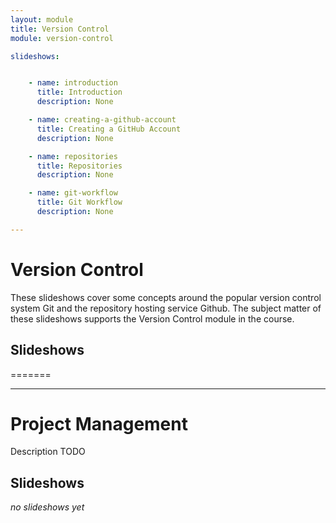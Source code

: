 ```yaml
---
layout: module
title: Version Control
module: version-control

slideshows:


    - name: introduction
      title: Introduction
      description: None

    - name: creating-a-github-account
      title: Creating a GitHub Account
      description: None

    - name: repositories
      title: Repositories
      description: None

    - name: git-workflow
      title: Git Workflow
      description: None

---
```


# Version Control

These slideshows cover some concepts around the popular version control system Git and the repository hosting service Github. The subject matter of these slideshows supports the Version Control module in the course.

## Slideshows
=======


---

# Project Management

Description TODO

## Slideshows

_no slideshows yet_



